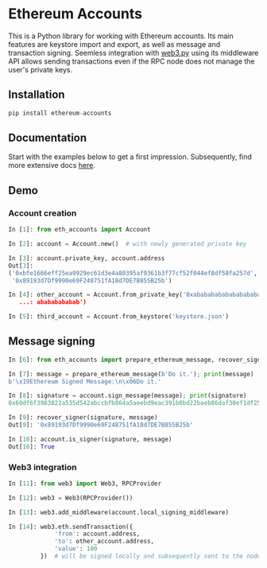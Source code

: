 # Ethereum Accounts

This is a Python library for working with Ethereum accounts. Its main features are keystore import
and export, as well as message and transaction signing. Seemless integration with
[web3.py](https://github.com/pipermerriam/web3.py) using its middleware API allows sending
transactions even if the RPC node does not manage the user's private keys.

## Installation

```Python
pip install ethereum-accounts
```

## Documentation

Start with the examples below to get a first impression. Subsequently, find more extensive docs
[here](#).

## Demo

### Account creation
```Python
In [1]: from eth_accounts import Account

In [2]: account = Account.new()  # with newly generated private key

In [3]: account.private_key, account.address
Out[3]:
('0xbfe1666eff25ea9929ec61d3e4a80395af9361b3f77cf52f044ef8df58fa257d',
 '0x89193d7Df9990e69F248751fA18d7DE7B855B25b')

In [4]: other_account = Account.from_private_key('0xabababababababababababababababababababababababababab
   ...: abababababab')

In [5]: third_account = Account.from_keystore('keystore.json')
```

## Message signing

```Python
In [6]: from eth_accounts import prepare_ethereum_message, recover_signer

In [7]: message = prepare_ethereum_message(b'Do it.'); print(message)
b'\x19Ethereum Signed Message:\n\x06Do it.'

In [8]: signature = account.sign_message(message); print(signature)
0x60df6f3983822a535d542abccbfb864a5aeebd9eac391b0bd22baeb86daf30ef1df2564c85aeb745f280eb82d5e5fc9d0b2276e5095656a2de6a0fd7249905f701

In [9]: recover_signer(signature, message)
Out[9]: '0x89193d7Df9990e69F248751fA18d7DE7B855B25b'

In [10]: account.is_signer(signature, message)
Out[10]: True
```


### Web3 integration

```Python
In [11]: from web3 import Web3, RPCProvider

In [12]: web3 = Web3(RPCProvider())

In [13]: web3.add_middleware(account.local_signing_middleware)

In [14]: web3.eth.sendTransaction({
             'from': account.address,
             'to': other_account.address,
             'value': 100
         })  # will be signed locally and subsequently sent to the node
```

